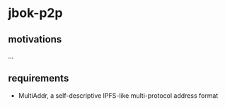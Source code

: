 jbok-p2p
========

## motivations
...

## requirements
- MultiAddr, a self-descriptive IPFS-like multi-protocol address format
